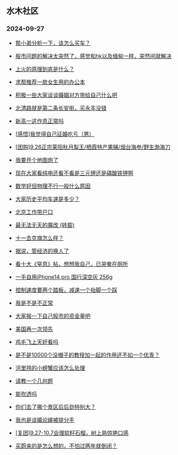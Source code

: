 ## 水木社区 
### 2024-09-27

+ [帮小弟分析一下，该怎么买车？](https://www.newsmth.net/nForum/article/GreenAuto/1678695)

+ [股市问题的解决太突然了，感觉和hk以及缅甸一样，突然间就解决](https://www.newsmth.net/nForum/article/Stock/10931792)

+ [上火的原理到底是什么？](https://www.newsmth.net/nForum/article/Science/383939)

+ [求帮推荐一款女生用的办公本](https://www.newsmth.net/nForum/article/Notebook/1995800)

+ [积极一些大家谈谈婚姻对方带给自己什么吧](https://www.newsmth.net/nForum/article/FamilyLife/1766863941)

+ [北清路就是第二条长安街，买永丰没错](https://www.newsmth.net/nForum/article/OurEstate/3096005)

+ [新高一这作息正常吗](https://www.newsmth.net/nForum/article/PreUnivEdu/210245)

+ [[感悟]我觉得自己征婚吃亏（男）](https://www.newsmth.net/nForum/article/Age/20375137)

+ [[团购]9.26正宗莱阳秋月梨王/栖霞特产果脯/烟台海参/野生渤海刀](https://www.newsmth.net/nForum/article/ADAgent_TG/1326337)

+ [我要开个地图炮了](https://www.newsmth.net/nForum/article/AutoWorld/1944920832)

+ [现在大家看纯电还看不看是三元锂还是磷酸铁锂啊](https://www.newsmth.net/nForum/article/GreenAuto/1678429)

+ [数学好但物理不行一般什么原因](https://www.newsmth.net/nForum/article/ChildEducation/2442470)

+ [大家历史平均车速是多少？](https://www.newsmth.net/nForum/article/AutoWorld/1944923134)

+ [北京工作带户口](https://www.newsmth.net/nForum/article/Career_Upgrade/820829)

+ [最无法无天的魔改 (转载)](https://www.newsmth.net/nForum/article/MMJoke/1634824964)

+ [十一去克旗怎么样？](https://www.newsmth.net/nForum/article/Travel/1013246)

+ [据说，管经济的换人了](https://www.newsmth.net/nForum/article/OurEstate/3096940)

+ [看十大《窒息》帖，想想我自己，已哭晕在厕所](https://www.newsmth.net/nForum/article/Divorce/2098641)

+ [一手自用iPhone14 pro 国行深空灰 256g](https://www.newsmth.net/nForum/article/SecondDigi/2267088)

+ [控制速度要两个踏板，减速一个抬脚一个踩](https://www.newsmth.net/nForum/article/AutoWorld/1944923145)

+ [我是不是不正常](https://www.newsmth.net/nForum/article/FamilyLife/1766864542)

+ [大家报一下自己股市的资金量吧](https://www.newsmth.net/nForum/article/Stock/10932174)

+ [美国再一次领先](https://www.newsmth.net/nForum/article/AI/85990)

+ [鸡毛飞上天好看吗](https://www.newsmth.net/nForum/article/TV/1692072)

+ [是不是10000个没帽子的教授加一起的作用还不如一个优青？](https://www.newsmth.net/nForum/article/QingJiao/889500)

+ [河里捞的小螃蟹应该怎么处理](https://www.newsmth.net/nForum/article/Food/1722823)

+ [请教一个几何题](https://www.newsmth.net/nForum/article/XiTiYanJiu/5345)

+ [能吹透吗](https://www.newsmth.net/nForum/article/FashionShow/513378)

+ [你们去了哪个景区后后劲特别大？](https://www.newsmth.net/nForum/article/Travel/1011126)

+ [我也是谈婚论嫁被提分手](https://www.newsmth.net/nForum/article/Love/6200561)

+ [[复团]9.27-10.7会理软籽石榴，树上熟惊艳口感](https://www.newsmth.net/nForum/article/ADAgent_TG/1326386)

+ [买蔚来的是怎么想的，不怕过两年就倒闭？](https://www.newsmth.net/nForum/article/GreenAuto/1679386)

